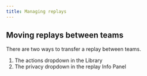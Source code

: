 ```yaml
---
title: Managing replays
---
```


## Moving replays between teams

There are two ways to transfer a replay between teams.

1.  The actions dropdown in the Library
2.  The privacy dropdown in the replay Info Panel

